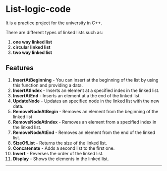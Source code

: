 # List-logic-code

It is a practice project for the university in C++.

There are different types of linked lists such as:
1. **one way linked list**
2. **circular linked list**
3. **two way linked list**

## Features

1. **InsertAtBeginning** - You can insert at the beginning of the list by using this function and providing a data.
2. **InsertAtIndex** - Inserts an element at a specified index in the linked list.
3. **InsertAtEnd** - Inserts an element at a the end of the linked list.
4. **UpdateNode** - Updates an specified node in the linked list with the new data.
5. **RemoveNodeAtBegin** - Removes an element from the beginning of the linked list
6. **RemoveNodeAtIndex** - Removes an element from a specified index in the linked list.
7. **RemoveNodeAtEnd** - Removes an element from the end of the linked list.
8. **SizeOfList** - Returns the size of the linked list.
9. **Concatenate** - Adds a second list to the first one.
8. **Invert** - Reverses the order of the linked list.
9. **Display** - Shows the elements in the linked list.

<hr>
